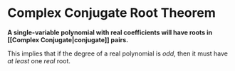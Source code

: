 # Complex Conjugate Root Theorem
**A single-variable polynomial with real coefficients will have roots in [[Complex Conjugate|conjugate]] pairs.**

This implies that if the degree of a real polynomial is *odd*, then it must have *at least* one *real* root.